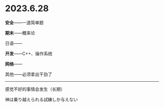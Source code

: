 # 2023.6.28

**安全**——一道简单题

**期末**——概率论

日语——

**开发**——C++、操作系统

**网络**——

其他——必须拿出干劲了

------

感觉不好的事情会发生（长期）

神は乗り越えられる試練しか与えない

